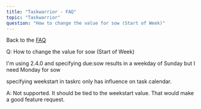 ```yaml
---
title: "Taskwarrior - FAQ"
topic: "Taskwarrior"
question: "How to change the value for sow (Start of Week)"
---
```


Back to the [FAQ](/support/faq)

Q: How to change the value for sow (Start of Week)

I'm using 2.4.0 and specifying due:sow results in a weekday of Sunday but I need Monday for sow

specifying weekstart in taskrc only has influence on task calendar.

A: Not supported.
It should be tied to the weekstart value.
That would make a good feature request.

